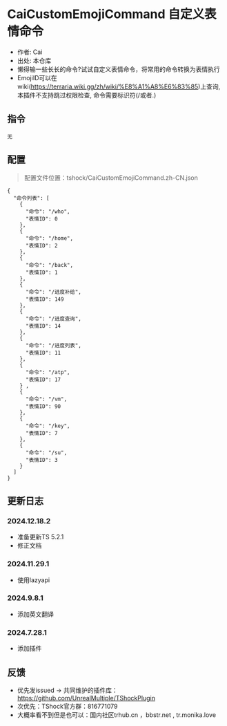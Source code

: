 # CaiCustomEmojiCommand 自定义表情命令

- 作者: Cai
- 出处: 本仓库
- 懒得输一些长长的命令?试试自定义表情命令，将常用的命令转换为表情执行
- EmojiID可以在wiki(https://terraria.wiki.gg/zh/wiki/%E8%A1%A8%E6%83%85)上查询, 本插件不支持跳过权限检查, 命令需要标识符(/或者.)


## 指令
```
无
```
## 配置
> 配置文件位置：tshock/CaiCustomEmojiCommand.zh-CN.json
```json5
{
  "命令列表": [
    {
      "命令": "/who",
      "表情ID": 0
    },
    {
      "命令": "/home",
      "表情ID": 2
    },
    {
      "命令": "/back",
      "表情ID": 1
    },
    {
      "命令": "/进度补给",
      "表情ID": 149
    },
    {
      "命令": "/进度查询",
      "表情ID": 14
    },
    {
      "命令": "/进度列表",
      "表情ID": 11
    },
    {
      "命令": "/atp",
      "表情ID": 17
    } ,
    {
      "命令": "/vm",
      "表情ID": 90
    },
    {
      "命令": "/key",
      "表情ID": 7
    },
    {
      "命令": "/su",
      "表情ID": 3
    }
  ]
}
```
## 更新日志

### 2024.12.18.2 
- 准备更新TS 5.2.1
- 修正文档
### 2024.11.29.1 
- 使用lazyapi
### 2024.9.8.1 
- 添加英文翻译
### 2024.7.28.1 
- 添加插件


## 反馈

- 优先发issued -> 共同维护的插件库：https://github.com/UnrealMultiple/TShockPlugin
- 次优先：TShock官方群：816771079
- 大概率看不到但是也可以：国内社区trhub.cn ，bbstr.net , tr.monika.love
